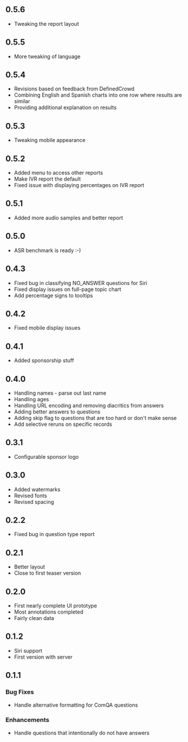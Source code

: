## 0.5.6
* Tweaking the report layout

## 0.5.5
* More tweaking of language

## 0.5.4
* Revisions based on feedback from DefinedCrowd
* Combining English and Spanish charts into one row where results are similar
* Providing additional explanation on results

## 0.5.3
* Tweaking mobile appearance

## 0.5.2
* Added menu to access other reports
* Make IVR report the default
* Fixed issue with displaying percentages on IVR report

## 0.5.1
* Added more audio samples and better report

## 0.5.0
* ASR benchmark is ready :-)

## 0.4.3
* Fixed bug in classifying NO_ANSWER questions for Siri
* Fixed display issues on full-page topic chart
* Add percentage signs to tooltips

## 0.4.2
* Fixed mobile display issues

## 0.4.1
* Added sponsorship stuff

## 0.4.0
* Handling names - parse out last name
* Handling ages
* Handling URL encoding and removing diacritics from answers
* Adding better answers to questions
* Adding skip flag to questions that are too hard or don't make sense
* Add selective reruns on specific records

## 0.3.1
* Configurable sponsor logo

## 0.3.0
* Added watermarks
* Revised fonts
* Revised spacing

## 0.2.2
* Fixed bug in question type report

## 0.2.1
* Better layout
* Close to first teaser version

## 0.2.0
* First nearly complete UI prototype
* Most annotations completed
* Fairly clean data

## 0.1.2
* Siri support
* First version with server

## 0.1.1
### **Bug Fixes**
* Handle alternative formatting for ComQA questions

### **Enhancements**
* Handle questions that intentionally do not have answers
